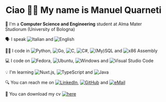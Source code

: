 <h1 align="center">Ciao 👋🏻 My name is Manuel Quarneti</h1>

🏫 I'm a **Computer Science and Engineering** student at Alma Mater Studiorum (University of Bologna)

🗣 I speak
![Italian](https://img.shields.io/badge/🇮🇹%20Italian-success) and
![English](https://img.shields.io/badge/🇬🇧%20English-blue)

👨‍💻 I code in
![Python](https://img.shields.io/badge/Python-3776AB?logo=python&logoColor=white),
![Go](https://img.shields.io/badge/Go-00ADD8?logo=go&logoColor=white),
![C](https://img.shields.io/badge/C-A8B9CC?logo=c&logoColor=white),
![C#](https://img.shields.io/badge/C%23-239120?logo=c-sharp&logoColor=white),
![(My)SQL](https://img.shields.io/badge/(My)SQL-4479A1?logo=mysql&logoColor=white) and
![x86 Assembly](https://img.shields.io/badge/x86%20Assembly-0071C5?logo=intel&logoColor=white)

💻 I code on
![Fedora](https://img.shields.io/badge/Fedora-294172?logo=fedora&logoColor=white),
![Ubuntu](https://img.shields.io/badge/Ubuntu-E95420?logo=ubuntu&logoColor=white),
![Windows](https://img.shields.io/badge/Windows-0078D6?logo=windows&logoColor=white) and
![Visual Studio Code](https://img.shields.io/badge/Visual%20Studio%20Code-007ACC?logo=visual-studio-code&logoColor=white)

💡 I'm learning
![Nuxt.js](https://img.shields.io/badge/Nuxt.js-00C58E?logo=nuxt.js&logoColor=white),
![TypeScript](https://img.shields.io/badge/TypeScript-007ACC?logo=typescript&logoColor=white) and
![Java](https://img.shields.io/badge/Java-007396?logo=java&logoColor=white)


🔍 You can reach me on
[![LinkedIn](https://img.shields.io/badge/LinkedIn-0077B5?logo=linkedin&logoColor=white)](https://www.linkedin.com/in/mq1/),
[![GitHub](https://img.shields.io/badge/GitHub-100000?logo=github&logoColor=white)](https://github.com/mq1) and
[![eMail](https://img.shields.io/badge/eMail-D14836?logo=gmail&logoColor=white)](mailto:manuelquarneti@gmail.com)

📄 You can download my cv
[![here](https://img.shields.io/badge/here-EC1C24?logo=adobe-acrobat-reader&logoColor=white)](https://mq1.github.io/cv/cv.pdf)
